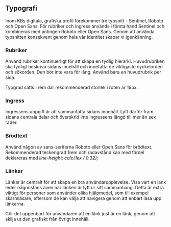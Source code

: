 ## Typografi
Inom KBs digitala, grafiska profil förekommer tre typsnitt - Sentinel, Roboto och Open Sans. För rubriker och ingress används i första hand Sentinel och kombineras med antingen Roboto eller Open Sans. Genom att använda typsnitten konsekvent genom hela vår identitet skapar vi igenkänning.

### Rubriker
Använd rubriker kontinuerligt för att skapa en tydlig hierarki. Huvudrubriken ska tydligt beskriva sidans innehåll och innefatta de viktigaste nyckelorden och sökorden. Den bör inte vara för lång. Använd bara en huvudrubrik per sida. 

Typgrad sätts i rem där rekommenderad storlek i roten är 16px. 

### Ingress
Ingressens uppgift är att sammanfatta sidans innehåll. Lyft därför fram sidans centrala delar och överskrid inte ingressens längd till mer än sex rader.

### Brödtext
Använd någon av sans-seriferna Roboto eller Open Sans för brödtext. Rekommenderad teckengrad 1rem och radavstånd kan med fördel deklareras med *line-height: calc(1ex / 0.32);*

### Länkar
Länkar är centralt för att skapa en bra användarupplevelse. Visa vart en länk leder någonstans även när länken är lyft ur sitt sammanhang. Detta är extra viktigt för personer som använder olika hjälpmedel, som till exempel skärmläsare, eftersom de kan välja att navigera genom att enbart läsa upp länkarna. 

Gör det uppenbart för användaren att en länk just är en länk, genom att skilja ut den grafiskt från övrigt innehåll.
